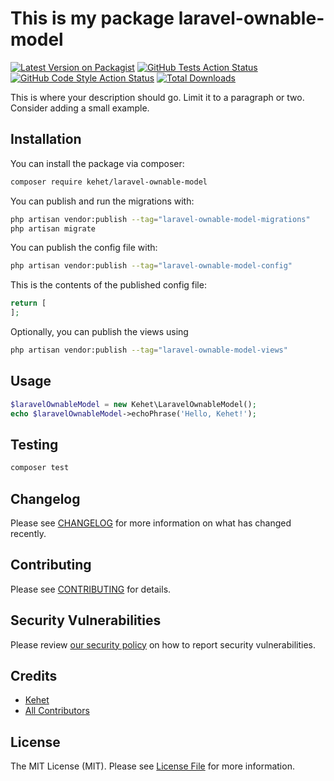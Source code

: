 # This is my package laravel-ownable-model

[![Latest Version on Packagist](https://img.shields.io/packagist/v/kehet/laravel-ownable-model.svg?style=flat-square)](https://packagist.org/packages/kehet/laravel-ownable-model)
[![GitHub Tests Action Status](https://img.shields.io/github/actions/workflow/status/kehet/laravel-ownable-model/run-tests.yml?branch=main&label=tests&style=flat-square)](https://github.com/kehet/laravel-ownable-model/actions?query=workflow%3Arun-tests+branch%3Amain)
[![GitHub Code Style Action Status](https://img.shields.io/github/actions/workflow/status/kehet/laravel-ownable-model/fix-php-code-style-issues.yml?branch=main&label=code%20style&style=flat-square)](https://github.com/kehet/laravel-ownable-model/actions?query=workflow%3A"Fix+PHP+code+style+issues"+branch%3Amain)
[![Total Downloads](https://img.shields.io/packagist/dt/kehet/laravel-ownable-model.svg?style=flat-square)](https://packagist.org/packages/kehet/laravel-ownable-model)

This is where your description should go. Limit it to a paragraph or two. Consider adding a small example.

## Installation

You can install the package via composer:

```bash
composer require kehet/laravel-ownable-model
```

You can publish and run the migrations with:

```bash
php artisan vendor:publish --tag="laravel-ownable-model-migrations"
php artisan migrate
```

You can publish the config file with:

```bash
php artisan vendor:publish --tag="laravel-ownable-model-config"
```

This is the contents of the published config file:

```php
return [
];
```

Optionally, you can publish the views using

```bash
php artisan vendor:publish --tag="laravel-ownable-model-views"
```

## Usage

```php
$laravelOwnableModel = new Kehet\LaravelOwnableModel();
echo $laravelOwnableModel->echoPhrase('Hello, Kehet!');
```

## Testing

```bash
composer test
```

## Changelog

Please see [CHANGELOG](CHANGELOG.md) for more information on what has changed recently.

## Contributing

Please see [CONTRIBUTING](CONTRIBUTING.md) for details.

## Security Vulnerabilities

Please review [our security policy](../../security/policy) on how to report security vulnerabilities.

## Credits

- [Kehet](https://github.com/Kehet)
- [All Contributors](../../contributors)

## License

The MIT License (MIT). Please see [License File](LICENSE.md) for more information.
